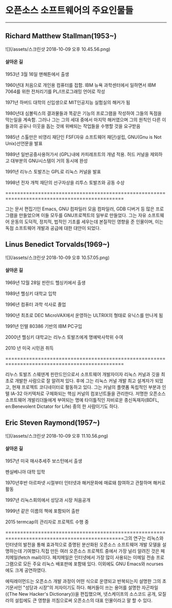 # 오픈소스 소프트웨어의 주요인물들

---

## Richard Matthew Stallman\(1953~\)

![](/assets/스크린샷 2018-10-09 오후 10.45.56.png)

#### 살아온 길

1953년 3월 16일 맨해튼에서 출생

1960년대 처음으로 개인용 컴퓨터를 접함. IBM 뉴욕 과학센터에서 일하면서 IBM 7064를 위한 전처리기를 PL/I프로그래밍 언어로 작성

1971년 하버드 대학의 신입생으로 MIT인공지능 실험실의 해커가 됨

1980년대 심볼릭스의 결과물들과 똑같은 기능의 프로그램을 작성하여 그들의 독점을 막는일을 계속함. 그러나 그는 그의 세대 중에서 마지막 해커였으며 그의 원칙인 다른 이들과의 공유나 이웃을 돕는 것에 위배되는 작업들을 수행할 것을 요구받음

1985년 스톨만은 비영리 재단인 FSF\(자유 소프트웨어 재단\)설립, GNU\(Gnu is Not Unix\)선언문을 발표

1989년 일반공중사용허가서 \(GPL\)내에 카피레프트의 개념 적용. 허드 커널을 제외하고 대부분의 GNU시스템이 거의 동시에 완성

1991년 리누스 토발즈는 GPL로 리눅스 커널을 발표

1998년 전자 개척 재단의 선구자상을 리투스 토발즈와 공동 수상

==============================================================================================

그는 문서 편집기인 Emacs, GNU 컴파일러 모음 컴파일러, GDB 디버거 등 많은 프로그램을 만들었으며 이들 모두를 GNU프로젝트의 일부로 만들었다. 그는 자유 소프트웨어 운동의 도덕적, 정치적, 법적인 기초를 세우는데 본질적인 영향을 준 인물이며, 이는 독점 소프트웨어 개발과 공급에 대한 대안이 되었다.

## Linus Benedict Torvalds\(1969~\)

![](/assets/스크린샷 2018-10-09 오후 10.57.05.png)

#### 살아온 길

1969년 12월 28일 핀란드 헬싱키에서 출생

1989년 헬싱키 대학교 입학

1996년 컴퓨터 과학 석사로 졸업

1990년 최초로 DEC MicroVAX에서 운영하는 ULTRIX의 형태로 유닉스를 만나게 됨

1991년 인텔 80386 기반의 IBM PC구입

2000년 헬싱키 대학교는 리누스 토발즈에게 명예박사학위 수여

2010 년 미국 시민권 취득

==============================================================================================

리누스 토발즈 스웨덴계 핀란드인으로서 소프트웨어 개발자이자 리눅스 커널과 깃을 최초로 개발한 사람으로 잘 알려져 있다. 후에 그는 리눅스 커널 개발 최고 설계자가 되었고, 현재 프로젝트 코디네이터로 활동하고 있다. 그는 커널의 플랫폼 독립적인 부분과 인텔 IA-32 아키텍처로 구체화되는 핵심 커널의 컴포넌트들을 관리한다. 저명한 오픈소스 소프트웨어 개발리더들에게 부여되는 명예 타이틀직인 자비로운 종신독재자\(BDFL, en:Benevolent Dictator for Life\) 중의 한 사람이기도 하다.

## Eric Steven Raymond\(1957~\)

![](/assets/스크린샷 2018-10-09 오후 11.10.56.png)

#### 살아온 길

1957년 미국 매사추세주 보스턴에서 출생

펜실베니아 대학 입학

1970년후반 아르파넷 시절부터 인터넷과 해커문화에 매료돼 참여하고 관찰하며 해커로 활동

1997년 리눅스회의에서 성당과 시장 처음공개

1999년 같은 이름의 책에 포함되어 출판

2015 termcap의 관리자로 프로젝트 수행 중

==============================================================================================그의 연구는 리눅스와 인터넷의 발전을 통해 효과적으로 증명된 분산화된 오픈소스 소프트웨어 개발 모델을 설명하는데 기여했다.직접 만든 여러 오픈소스 프로젝트 중에서 가장 널리 알려진 것은 페치메일\(fetch mail\)이다. 페치메일은 인터넷에서 가장 많이 사용되는 이메일 전송 프로그램으로 모든 주요 리눅스 배포판에 포함돼 있다. 이외에도 GNU Emacs와 ncurses에도 크게 공연하였다.

에릭레이먼드는 오픈소스 개발 과정이 어떤 식으로 운영되고 반복되는지 설명한 그의 초기문서인 "성당과 시장"의 저자이기도 하다. 해커들이 쓰는 용어를 설명한 자곤파일\(《The New Hacker's Dictionary》\)을 편집했으며, 넷스케이프의 소스코드 공개, 모질라의 설립에도 큰 영향을 끼침으로써 오픈소스의 대표 인물이라고 말 할 수 있다.

